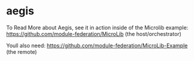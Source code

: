 # aegis

To Read More about Aegis, see it in action inside of the Microlib example: https://github.com/module-federation/MicroLib (the host/orchestrator)

Youll also need: https://github.com/module-federation/MicroLib-Example (the remote)

